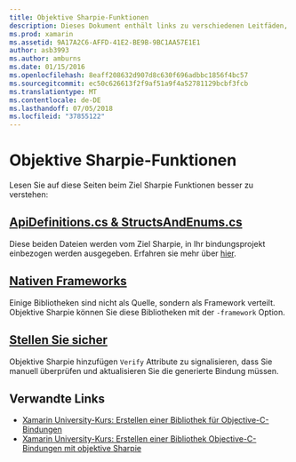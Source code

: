 ```yaml
---
title: Objektive Sharpie-Funktionen
description: Dieses Dokument enthält links zu verschiedenen Leitfäden, die Ziel-Sharpie beschreiben wie verwendet, und die Ausgabe, die es generiert.
ms.prod: xamarin
ms.assetid: 9A17A2C6-AFFD-41E2-BE9B-9BC1AA57E1E1
author: asb3993
ms.author: amburns
ms.date: 01/15/2016
ms.openlocfilehash: 8eaff208632d907d8c630f696adbbc1856f4bc57
ms.sourcegitcommit: ec50c626613f2f9af51a9f4a52781129bcbf3fcb
ms.translationtype: MT
ms.contentlocale: de-DE
ms.lasthandoff: 07/05/2018
ms.locfileid: "37855122"
---
```

# <a name="objective-sharpie-features"></a>Objektive Sharpie-Funktionen

Lesen Sie auf diese Seiten beim Ziel Sharpie Funktionen besser zu verstehen:

## <a name="apidefinitionscs--structsandenumscsapidefinitions-structsandenumsmd"></a>[**ApiDefinitions.cs & StructsAndEnums.cs**](apidefinitions-structsandenums.md)

Diese beiden Dateien werden vom Ziel Sharpie, in Ihr bindungsprojekt einbezogen werden ausgegeben. Erfahren sie mehr über [hier](apidefinitions-structsandenums.md).

## <a name="native-frameworksnative-frameworksmd"></a>[**Nativen Frameworks**](native-frameworks.md)

Einige Bibliotheken sind nicht als Quelle, sondern als Framework verteilt.
Objektive Sharpie können Sie diese Bibliotheken mit der `-framework` Option.

## <a name="verifyverifymd"></a>[**Stellen Sie sicher**](verify.md)

Objektive Sharpie hinzufügen `Verify` Attribute zu signalisieren, dass Sie manuell überprüfen und aktualisieren Sie die generierte Bindung müssen. 

## <a name="related-links"></a>Verwandte Links

- [Xamarin University-Kurs: Erstellen einer Bibliothek für Objective-C-Bindungen](https://university.xamarin.com/classes/track/all#building-an-objective-c-bindings-library)
- [Xamarin University-Kurs: Erstellen einer Bibliothek Objective-C-Bindungen mit objektive Sharpie](https://university.xamarin.com/classes/track/all#build-an-objective-c-bindings-library-with-objective-sharpie)

